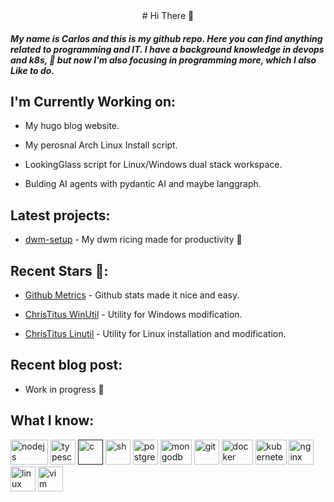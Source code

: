 <div align="center">
  # Hi There 󱠡
</div>

##### My name is Carlos and this is my github repo. Here you can find anything related to programming and IT. I have a background knowledge in devops and k8s, 󱃾 but now I'm also focusing in programming more, which I also Like to do.


## I'm Currently Working on:

- My hugo blog website.

- My perosnal Arch Linux Install script.

- LookingGlass script for Linux/Windows dual stack workspace.

- Bulding AI agents with pydantic AI and maybe langgraph.

## Latest projects:

- [dwm-setup](https://github.com/CarlosR759/dwm-rice) - My dwm ricing made for productivity 


## Recent Stars :

- [Github Metrics](https://github.com/lowlighter/metrics?tab=readme-ov-file) - Github stats made it nice and easy.

- [ChrisTitus WinUtil](https://github.com/ChrisTitusTech/winutil) -  Utility for Windows modification.

- [ChrisTitus Linutil](https://github.com/ChrisTitusTech/linutil) - Utility for Linux installation and modification.



## Recent blog post:

- Work in progress 

## What I know: 
<a href="https://nodejs.org/"><img alt="nodejs" src="https://upload.wikimedia.org/wikipedia/commons/d/d9/Node.js_logo.svg" width="60" height="40"></a>
<a href="https://www.typescriptlang.org/"><img alt="typescript" src="https://upload.wikimedia.org/wikipedia/commons/4/4c/Typescript_logo_2020.svg" width="40" height="40"></a>
<a href=""><img alt="c" src="https://upload.wikimedia.org/wikipedia/commons/1/18/C_Programming_Language.svg" width="40" height="40"></a>
<a href="https://www.gnu.org/software/bash/"><img alt="sh" src="https://upload.wikimedia.org/wikipedia/commons/4/4b/Bash_Logo_Colored.svg" width="40" height="40"></a>
<a href="https://www.postgresql.org/"><img alt="postgresql" src="https://upload.wikimedia.org/wikipedia/commons/2/29/Postgresql_elephant.svg" width="40" height="40"></a>
<a href="https://www.mongodb.com/"><img alt="mongodb" src="https://upload.wikimedia.org/wikipedia/commons/9/93/MongoDB_Logo.svg" width="50" height="40"></a>
<a href="https://git-scm.com/"><img alt="git" src="https://upload.wikimedia.org/wikipedia/commons/3/3f/Git_icon.svg" width="40" height="40"></a>
<a href="https://www.docker.com/"><img alt="docker" src="https://www.docker.com/wp-content/uploads/2022/03/Moby-logo.png" width="50" height="40"></a>
<a href="https://kubernetes.io"><img alt="kubernetes" src="https://upload.wikimedia.org/wikipedia/commons/3/39/Kubernetes_logo_without_workmark.svg" width="50" height="40"></a>
<a href="https://www.nginx.com/"><img alt="nginx" src="https://upload.wikimedia.org/wikipedia/commons/c/c5/Nginx_logo.svg" width="40" height="40"></a>
<a href="https://www.kernel.org/"><img alt="linux" src="https://upload.wikimedia.org/wikipedia/commons/3/35/Tux.svg" width="40" height="40"></a>
<a href="https://www.vim.org/"><img alt="vim" src="https://upload.wikimedia.org/wikipedia/commons/9/9f/Vimlogo.svg" width="40" height="40"></a>
